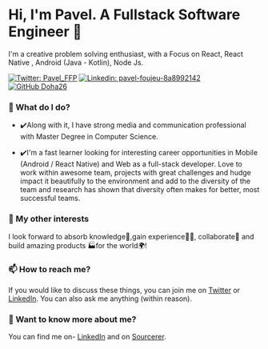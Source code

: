 # Hi, I'm Pavel. A Fullstack Software Engineer 🚀
I'm a creative problem solving enthusiast, with a Focus on React, React Native , Android (Java - Kotlin), Node Js.

 [![Twitter: Pavel_FFP](https://img.shields.io/twitter/follow/Pavel_FFP?style=social)](https://twitter.com/Pavel_FFP)
   [![Linkedin: pavel-foujeu-8a8992142](https://img.shields.io/badge/-Pavel%20Foujeu%20-blue?style=flat-square&logo=Linkedin&logoColor=white&link=https://www.linkedin.com/in/pavel-foujeu-8a8992142/)](https://www.linkedin.com/in/pavel-foujeu-8a8992142/)
   [![GitHub Doha26](https://img.shields.io/github/followers/Doha26?label=follow&style=social)](https://github.com/Doha26)


### 🌱 What do I do?
- ✔️Along with it, I have strong media and communication professional with Master Degree in Computer Science.

- ✔️I'm a fast learner looking for interesting career opportunities in Mobile (Android / React Native) and Web as a full-stack developer. Love to work within awesome team, projects with great challenges and hudge impact
it beautifully to the environment and add to the diversity of the team and research has shown that diversity often makes for better, most successful teams. 


### 👯 My other interests
I look forward to absorb knowledge🧠,gain experience👨‍🏭, collaborate🤝 and build amazing products 🏭for the world🌍!

### 📫 How to reach me?
If you would like to discuss these things, you can join me on [Twitter](https://twitter.com/Pavel_FFP) or [LinkedIn](https://www.linkedin.com/in/pavel-foujeu-8a8992142/). You can also ask me anything (within reason).

### 💬 Want to know more about me?
You can find me on- [LinkedIn](https://www.linkedin.com/in/pavel-foujeu-8a8992142/) and on [Sourcerer](https://sourcerer.io/doha26).

